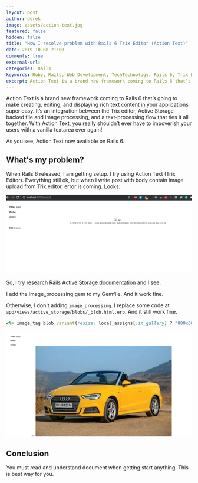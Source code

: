 ```yaml
---
layout: post
author: derek
image: assets/action-text.jpg
featured: false
hidden: false
title: "How I resolve problem with Rails 6 Trix Editor (Action Text)"
date: 2019-10-08 21:00
comments: true
external-url:
categories: Rails
keywords: Ruby, Rails, Web Development, TechTechnology, Rails 6, Trix Editor
excerpt: Action Text is a brand new framework coming to Rails 6 that’s going to make creating, editing, and displaying rich text content in your applications super easy. It’s an integration between the Trix editor, Active Storage-backed file and image processing, and a text-processing flow that ties it all together. With Action Text, you really shouldn’t ever have to impoverish your users with a vanilla textarea ever again!
---
```

Action Text is a brand new framework coming to Rails 6 that’s going to make creating, editing, and displaying rich text content in your applications super easy. It’s an integration between the Trix editor, Active Storage-backed file and image processing, and a text-processing flow that ties it all together. With Action Text, you really shouldn’t ever have to impoverish your users with a vanilla textarea ever again!

As you see, Action Text now available on Rails 6.

## What's my problem?

When Rails 6 released, I am getting setup. I try using Action Text (Trix Editor). Everything still ok, but when I write post with body contain image upload from Trix editor, error is coming. Looks:

![](/assets/trix-error-1.png)

So, I try research Rails [Active Storage documentation](https://edgeguides.rubyonrails.org/active_storage_overview.html#transforming-images) and I see.

I add the image_processing gem to my Gemfile. And it work fine.

Otherwise, I don't adding `image_processing`. I replace some code at `app/views/active_storage/blobs/_blob.html.erb`. And it still work fine.

```ruby
<%= image_tag blob.variant(resize: local_assigns[:in_gallery] ? "800x600" : "1024x768") %>
```

![](/assets/trix-success.png)

## Conclusion

You must read  and understand document when getting start anything. This is best way for you.